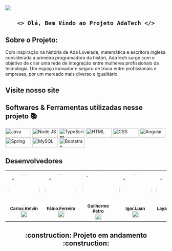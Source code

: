 <img src="https://images-ext-1.discordapp.net/external/7rrCAZSTtL3tpGpQC-JIJgLZtEOlIMSZ0vE9qikRlF4/https/i.imgur.com/Zp3eWm2.png">

## <p align="center"> `<> Olá, Bem Vindo ao Projeto AdaTech </>` </p> 
 
<h4 align="center">

<h2 id="Sobre"> Sobre o Projeto: </h2>

 Com inspiração na história de Ada Lovelade, matemática e escritora inglesa considerada a primeira programadora da históri, AdaTech surge com o objetivo de criar uma rede de integração entre mulheres profissionais da tecnologia.
 Um espaço inovador e seguro de troca entre profissionais e empresas, por um mercado mais diverso e igualitário.
 
 <h2 id=site> Visite nosso site <h2>
 
 
  <h2 id="linguagens">Softwares & Ferramentas utilizadas nesse projeto 📚</h2>

 <p><img align="center" alt="Java" height="30" width="80" src="https://img.shields.io/badge/Java-ED8B00?style=for-the-badge&logo=java&logoColor=white">
<img align="center" alt="Node JS" height="30" width="80" src="https://img.shields.io/badge/Node.js-43853D?style=for-the-badge&logo=node.js&logoColor=white">
<img align="center" alt="TypeScript" height="30" width="80" src="https://img.shields.io/badge/TypeScript-007ACC?style=for-the-badge&logo=typescript&logoColor=white">
<img align="center" alt="HTML" height="30" width="80" src="https://img.shields.io/badge/HTML5-E34F26?style=for-the-badge&logo=html5&logoColor=white">
<img align="center" alt="CSS" height="30" width="80" src="https://img.shields.io/badge/CSS3-1572B6?style=for-the-badge&logo=css3&logoColor=white">
<img align="center" alt="Angular" height="30" width="80" src="https://img.shields.io/badge/Angular-DD0031?style=for-the-badge&logo=angular&logoColor=white">
<img align="center" alt="Spring" height="30" width="80" src="https://img.shields.io/badge/Spring-6DB33F?style=for-the-badge&logo=spring&logoColor=white">
<img align="center" alt="MySQL" height="30" width="80" src="https://img.shields.io/badge/MySQL-00000F?style=for-the-badge&logo=mysql&logoColor=white">
<img align="center" alt="Bootstrap" height="30" width="80" src="https://img.shields.io/badge/Bootstrap-563D7C?style=for-the-badge&logo=bootstrap&logoColor=white"></p>

<h2 id="equipe"> Desenvolvedores </h2>
  <table>
  <tr>
    <td align="center"><a href="https://github.com/carloskelvinn13"><img style="border-radius: 50%;" src="https://avatars.githubusercontent.com/u/98328426?v=4" width="100px;" alt=""/><br /><sub><b>Carlos Kelvin</b></sub></a><br /><a href="https://www.linkedin.com/in/carlos-kelvin-gomes-de-sousa-10675677/" title="linkedin"><img src="https://cdn.jsdelivr.net/gh/devicons/devicon/icons/linkedin/linkedin-original.svg" width="20"/></a>
    </td>
   <td align="center"><a href="https://github.com/fabiosfjr"><img style="border-radius: 50%;" src="https://avatars.githubusercontent.com/u/89699551?v=4" width="100px;" alt=""/><br /><sub><b>Fábio Ferreira</b></sub></a><br /><a href="https://www.linkedin.com/in/fábiosferreirajr" title="linkedin"><img src="https://cdn.jsdelivr.net/gh/devicons/devicon/icons/linkedin/linkedin-original.svg" width="20"/></a>
    </td>
    <td align="center"><a href="https://github.com/guilherme-petro"><img style="border-radius: 50%;" src="https://avatars.githubusercontent.com/u/97956789?v=4" width="100px;" alt=""/><br /><sub><b>Guilherme Petro</b></sub></a><br /><a href="https://www.linkedin.com/in/guilhermepetro/" title="linkedin"><img src="https://cdn.jsdelivr.net/gh/devicons/devicon/icons/linkedin/linkedin-original.svg" width="20"/></a>
    </td>
   <td align="center"><a href="https://github.com/igorluan95"><img style="border-radius: 50%;" src="https://avatars.githubusercontent.com/u/92352134?v=4" width="100px;" alt=""/><br /><sub><b>Igor Luan</b></sub></a><br /><a href="https://www.linkedin.com/in/igorluan95/" title="linkedin"><img src="https://cdn.jsdelivr.net/gh/devicons/devicon/icons/linkedin/linkedin-original.svg" width="20"/></a>
    </td>
   <td align="center"><a href="https://github.com/LayannePereira"><img style="border-radius: 50%;" src="https://avatars.githubusercontent.com/u/98171057?v=4" width="100px;" alt=""/><br /><sub><b>Layane Pereira</b></sub></a><br /><a href="https://www.linkedin.com/in/layane-pereira-84b95a229/" title="linkedin"><img src="https://cdn.jsdelivr.net/gh/devicons/devicon/icons/linkedin/linkedin-original.svg" width="20"/></a>
    </td>
   <td align="center"><a href="https://github.com/michellemadeira1"><img style="border-radius: 50%;" src="https://avatars.githubusercontent.com/u/88059905?v=4" width="100px;" alt=""/><br /><sub><b>Michelle Madeira</b></sub></a><br /><a href="https://www.linkedin.com/in/michelle-silva-madeira-8184aa189/" title="linkedin"><img src="https://cdn.jsdelivr.net/gh/devicons/devicon/icons/linkedin/linkedin-original.svg" width="20"/></a>
    </td>
   <td align="center"><a href="https://github.com/NadyneBarbieri"><img style="border-radius: 50%;" src="https://avatars.githubusercontent.com/u/97990821?v=4" width="100px;" alt=""/><br /><sub><b>Nadyne Barbieri</b></sub></a><br /><a href="https://www.linkedin.com/in/nadynebarbieri/" title="linkedin"><img src="https://cdn.jsdelivr.net/gh/devicons/devicon/icons/linkedin/linkedin-original.svg" width="20"/></a>
    </td>
  </table>
  
  <h2 id=informação align="center"> 
    :construction:  Projeto em andamento  :construction:
</h2>
